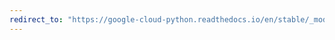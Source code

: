 ```yaml
---
redirect_to: "https://google-cloud-python.readthedocs.io/en/stable/_modules/google/cloud/spanner_v1/proto/query_plan_pb2.html"
---
```

